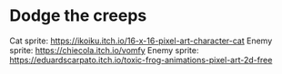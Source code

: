 # Dodge the creeps
 
Cat sprite: https://ikoiku.itch.io/16-x-16-pixel-art-character-cat
Enemy sprite: https://chiecola.itch.io/vomfy
Enemy sprite: https://eduardscarpato.itch.io/toxic-frog-animations-pixel-art-2d-free
